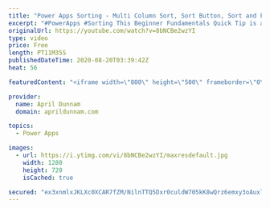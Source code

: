 ```yaml
---
title: "Power Apps Sorting - Multi Column Sort, Sort Button, Sort and Filter"
excerpt: "#PowerApps #Sorting This Beginner Fundamentals Quick Tip is all about Power Apps Sorting.  You'll learn the basics of sorting including how to plan for sorting with delegation in mind, how to sort by multiple columns, how to add sorting in combination with filtering and more!  Table of Contents: 00:00"
originalUrl: https://youtube.com/watch?v=8bNCBe2wzYI
type: video
price: Free
length: PT11M35S
publishedDateTime: 2020-08-20T03:39:42Z
heat: 56

featuredContent: "<iframe width=\"800\" height=\"500\" frameborder=\"0\" src=\"https://www.youtube.com/embed/8bNCBe2wzYI\" allow=\"accelerometer; autoplay; encrypted-media; gyroscope; picture-in-picture\" allowfullscreen></iframe>"

provider:
  name: April Dunnam
  domain: aprildunnam.com

topics:
  - Power Apps

images:
  - url: https://i.ytimg.com/vi/8bNCBe2wzYI/maxresdefault.jpg
    width: 1280
    height: 720
    isCached: true

secured: "ex3xnmlxJKLXc0XCAR7fZM/NilnTTQ5Dxr0culdW705kK8wQrz6emxy3oAuxlDiQMJaFB7uWnOklN76UbwytI35fsKlnnOXiC88d1y+UC7yu76ZzL1FSuSiqp0Z4OvCAX3a3Cf3dBrSGTDwCPixe67VyY8X+o1DtNGflvVkUC0H1v7ZmApRjgex9aEAT7x3hB5oW5C/LVQiW/Xdz1AZwFi8rgt7+406IE9bliT5rIjlYsk2TZsg5nhJB8UiQ13g59bl/0aHf3kxEy5WImv3qtMU7gj/ZXl4NArXhPUawG2vAffYBLpoD9d4P1VA6HeddUGk8yloYSt3v3W46BjF+lKyYKG+ErLuYiCyPmsjEm1IpJkFCoZg8DxOMkME6l/Of7pMovOE0asryFRFzOMWUkXhjQhdwd/614keMaG2hmHo=;HV+KaI0t9PauRXbIUylALQ=="
---
```


